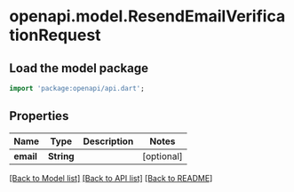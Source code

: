 # openapi.model.ResendEmailVerificationRequest

## Load the model package
```dart
import 'package:openapi/api.dart';
```

## Properties
Name | Type | Description | Notes
------------ | ------------- | ------------- | -------------
**email** | **String** |  | [optional] 

[[Back to Model list]](../README.md#documentation-for-models) [[Back to API list]](../README.md#documentation-for-api-endpoints) [[Back to README]](../README.md)


